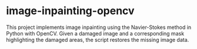 # image-inpainting-opencv
This project implements image inpainting using the Navier-Stokes method in Python with OpenCV. Given a damaged image and a corresponding mask highlighting the damaged areas, the script restores the missing image data.
